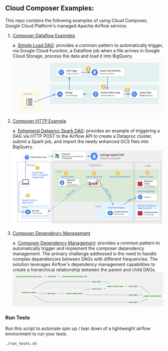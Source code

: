 ## Cloud Composer Examples:
This repo contains the following examples of using Cloud Composer, Google Cloud Platform's managed Apache Airflow service:

1. [Composer Dataflow Examples](composer_dataflow_examples/README.md)

	a. [Simple Load DAG](composer_dataflow_examples/simple_load_dag.py): provides a common pattern to automatically trigger, via Google Cloud Function, a Dataflow job when a file arrives in Google Cloud Storage, process the data and load it into BigQuery.
![Alt text](img/workflow-overview.png "Workflow Overview")

2. [Composer HTTP Example](composer_http_post_example/README.md)

	a. [Ephemeral Dataproc Spark DAG](composer_http_post_example/ephemeral_dataproc_spark_dag.py): provides an example of triggering a DAG via HTTP POST to the Airflow API to create a Dataproc cluster, submit a Spark job, and import the newly enhanced GCS files into BigQuery.
![Alt text](img/composer-http-post-arch.png "A diagram illustrating the workflow described below.")

3. [Composer Dependency Management]( ../cloud-composer-dependency-management-example/README.md)
   
	a. [Composer Dependency Management](../cloud-composer-dependency-management-example/): provides a common pattern to automatically trigger and implement the composer dependency management. The primary challenge addressed is the need to handle complex dependencies between DAGs with different frequencies. The solution leverages Airflow's dependency management capabilities to create a hierarchical relationship between the parent and child DAGs.
![Alt text](../cloud-composer-dependency-management-example/img/composer_mgmt_usecase.png "Composer Management Lineage Overview")



### Run Tests
Run this script to automate spin up / tear down of a lightweight airflow environment to run your tests.
```bash
./run_tests.sh
```
